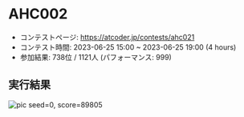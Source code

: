 # AHC002
- コンテストページ: https://atcoder.jp/contests/ahc021
- コンテスト時間:   2023-06-25 15:00 ~ 2023-06-25 19:00 (4 hours)
- 参加結果: 738位 / 1121人 (パフォーマンス: 999)

## 実行結果
![pic](/AtCoder-Heuristic-Contest-Solutions/solution_gifs/AHC021_solution.gif)
seed=0, score=89805